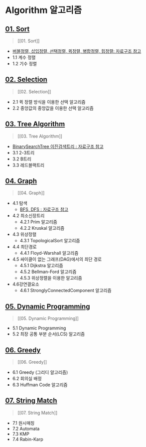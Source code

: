 # Algorithm 알고리즘

## [01. Sort](https://github.com/DOforTU/note-cs/blob/dohyeon/algorithm/01.%20Sort.md)

> [[01. Sort]]

- [버블정렬, 삽입정렬, 선택정렬, 퀵정렬, 병합정렬, 힙정렬: 자료구조 참고](https://github.com/DOforTU/note-cs/blob/main/data%20structure/06.%20Sort.md)
- 1.1 계수 정렬
- 1.2 기수 정렬

## [02. Selection](https://github.com/DOforTU/note-cs/blob/dohyeon/algorithm/02.%20Selection.md)

> [[02. Selection]]

- 2.1 퀵 정렬 방식을 이용한 선택 알고리즘
- 2.2 중앙값의 중앙값을 이용한 선택 알고리즘

## [03. Tree Algorithm](https://github.com/DOforTU/note-cs/blob/dohyeon/algorithm/03.%20Tree%20Algorithm.md)

> [[03. Tree Algorithm]]

- [BinarySearchTree 이진검색트리 : 자료구조 참고](https://github.com/DOforTU/note-cs/blob/main/data%20structure/03.%20Tree.md)
- 3.1 2-3트리
- 3.2 B트리
- 3.3 레드블랙트리

## [04. Graph](https://github.com/DOforTU/note-cs/blob/dohyeon/algorithm/04.%20Graph.md)

> [[04. Graph]]

- 4.1 탐색
	- [BFS, DFS : 자료구조 참고](https://github.com/DOforTU/note-cs/blob/main/data%20structure/07.%20Graph%20BFS-DFS.md)
- 4.2 최소신장트리
	- 4.2.1 Prim 알고리즘
	- 4.2.2 Kruskal 알고리즘
- 4.3 위상정렬
	- 4.3.1 TopologicalSort 알고리즘
- 4.4 최단경로
	- 4.4.1 Floyd-Warshall 알고리즘
- 4.5 싸이클이 없는 그래프(DAG)에서의 최단 경로
	- 4.5.1 Dijkstra 알고리즘
	- 4.5.2 Bellman-Ford 알고리즘
	- 4.5.3 위상정렬을 이용한 알고리즘
- 4.6강연결요소
	- 4.6.1 StronglyConnectedComponent 알고리즘

## [05. Dynamic Programming](https://github.com/DOforTU/note-cs/blob/dohyeon/algorithm/05.%20Dynamic%20Programming.md)

> [[05. Dynamic Programming]]

- 5.1 Dynamic Programming
- 5.2 최장 공통 부분 순서(LCS) 알고리즘

## [06. Greedy](https://github.com/DOforTU/note-cs/blob/dohyeon/algorithm/06.%20Greedy.md)

> [[06. Greedy]]

- 6.1 Greedy (그리디 알고리즘)
- 6.2 회의실 배정
- 6.3 Huffman Code 알고리즘

## [07. String Match](https://github.com/DOforTU/note-cs/blob/dohyeon/algorithm/07.%20String%20Match.md)

> [[07. String Match]]

- 7.1 원시매칭
- 7.2 Automata
- 7.3 KMP
- 7.4 Rabin-Karp
